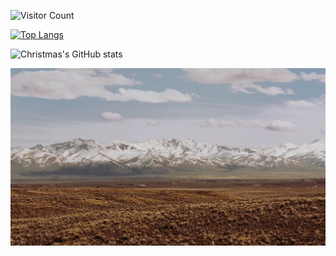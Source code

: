 
![Visitor Count](https://profile-counter.glitch.me/AlwaysWillWJYY/count.svg)

[![Top Langs](https://github-readme-stats.vercel.app/api/top-langs/?username=AlwaysWillWJYY&layout=compact)](https://github.com/AlwaysWillWJYY/github-readme-stats)

![Christmas's GitHub stats](https://github-readme-stats.vercel.app/api?username=AlwaysWillWJYY&show_icons=true&theme=tokyonight)

![image](https://github.com/AlwaysWillWJYY/kobs/blob/main/web/src/assets/images/background.png)
<!--
**AlwaysWillWJYY/AlwaysWillWJYY** is a ✨ _special_ ✨ repository because its `README.md` (this file) appears on your GitHub profile.

Here are some ideas to get you started:

- 🔭 I’m currently working on ...
- 🌱 I’m currently learning ...
- 👯 I’m looking to collaborate on ...
- 🤔 I’m looking for help with ...
- 💬 Ask me about ...
- 📫 How to reach me: ...
- 😄 Pronouns: ...
- ⚡ Fun fact: ...
-->
